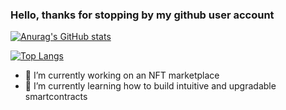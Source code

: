 ### Hello, thanks for stopping by my github user account


[![Anurag's GitHub stats](https://github-readme-stats.vercel.app/api?username=fentona)](https://github.com/anuraghazra/github-readme-stats)



[![Top Langs](https://github-readme-stats.vercel.app/api/top-langs/?username=fentona&layout=compact)](https://github.com/anuraghazra/github-readme-stats)



- 🔭 I’m currently working on an NFT marketplace 
- 🌱 I’m currently learning how to build intuitive and upgradable smartcontracts


